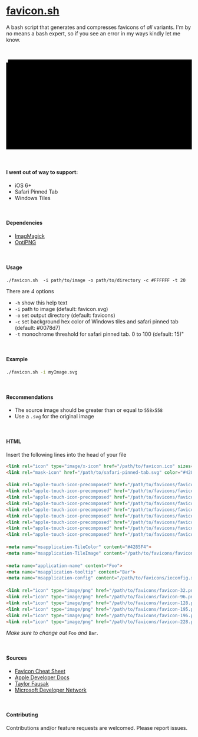 # [favicon.sh](https://github.com/egladman/favicon.sh)
A bash script that generates and compresses favicons of *all* variants. I'm by
no means a bash expert, so if you see an error in my ways kindly let me know.

<br>

![favicon.sh](terminal.gif "favicon.sh")

<br>

#### I went out of way to support:
- iOS 6+
- Safari Pinned Tab
- Windows Tiles

<br>

#### Dependencies
- [ImagMagick](https://www.imagemagick.org)
- [OptiPNG](http://optipng.sourceforge.net/)

<br>

#### Usage
```
./favicon.sh  -i path/to/image -o path/to/directory -c #FFFFFF -t 20
```

There are *4* options
-  `-h`  show this help text
-  `-i`  path to image (default: favicon.svg)
-  `-o`  set output directory (default: favicons)
-  `-c`  set background hex color of Windows tiles and safari pinned tab (default: #0078d7)
-  `-t`  monochrome threshold for safari pinned tab. 0 to 100 (default: 15)"

<br>

#### Example
```bash
./favicon.sh -i myImage.svg
```

<br>

#### Recommendations
- The source image should be greater than or equal to `558x558`
- Use a `.svg` for the original image

<br>

#### HTML
Insert the following lines into the head of your file

```html
<link rel="icon" type="image/x-icon" href="/path/to/favicon.ico" sizes="16x16 24x24 32x32 48x48 64x64">
<link rel="mask-icon" href="/path/to/safari-pinned-tab.svg" color="#4285F4">

<link rel="apple-touch-icon-precomposed" href="/path/to/favicons/favicon-57.png" sizes="57x57">
<link rel="apple-touch-icon-precomposed" href="/path/to/favicons/favicon-60.png" sizes="60x60">
<link rel="apple-touch-icon-precomposed" href="/path/to/favicons/favicon-72.png" sizes="72x72">
<link rel="apple-touch-icon-precomposed" href="/path/to/favicons/favicon-76.png" sizes="76x76">
<link rel="apple-touch-icon-precomposed" href="/path/to/favicons/favicon-114.png" sizes="114x114">
<link rel="apple-touch-icon-precomposed" href="/path/to/favicons/favicon-120.png" sizes="120x120">
<link rel="apple-touch-icon-precomposed" href="/path/to/favicons/favicon-144.png" sizes="144x144">
<link rel="apple-touch-icon-precomposed" href="/path/to/favicons/favicon-152.png" sizes="152x152">
<link rel="apple-touch-icon-precomposed" href="/path/to/favicons/favicon-180.png" sizes="180x180">

<meta name="msapplication-TileColor" content="#4285F4">
<meta name="msapplication-TileImage" content="/path/to/favicons/favicon-144.png">

<meta name="application-name" content="Foo">
<meta name="msapplication-tooltip" content="Bar">
<meta name="msapplication-config" content="/path/to/favicons/ieconfig.xml">

<link rel="icon" type="image/png" href="/path/to/favicons/favicon-32.png" sizes="32x32">
<link rel="icon" type="image/png" href="/path/to/favicons/favicon-96.png" sizes="96x96">
<link rel="icon" type="image/png" href="/path/to/favicons/favicon-128.png" sizes="128x128">
<link rel="icon" type="image/png" href="/path/to/favicons/favicon-195.png" sizes="195x195">
<link rel="icon" type="image/png" href="/path/to/favicons/favicon-196.png" sizes="196x196">
<link rel="icon" type="image/png" href="/path/to/favicons/favicon-228.png" sizes="228x228">
```
*Make sure to change out* `Foo` *and* `Bar`.

<br>

#### Sources
- [Favicon Cheat Sheet](https://github.com/audreyr/favicon-cheat-sheet)
- [Apple Developer Docs](https://developer.apple.com/library/ios/documentation/AppleApplications/Reference/SafariWebContent/pinnedTabs/pinnedTabs.html)
- [Taylor Fausak](http://taylor.fausak.me/2015/01/27/ios-8-web-apps/)
- [Microsoft Developer Network](https://msdn.microsoft.com/en-us/windows/uwp/controls-and-patterns/tiles-and-notifications-app-assets)

<br>

#### Contributing
Contributions and/or feature requests are welcomed. Please report issues.
